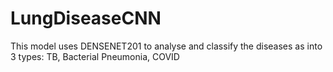# LungDiseaseCNN
This model uses DENSENET201 to analyse and classify the diseases as into 3 types: TB, Bacterial Pneumonia, COVID
